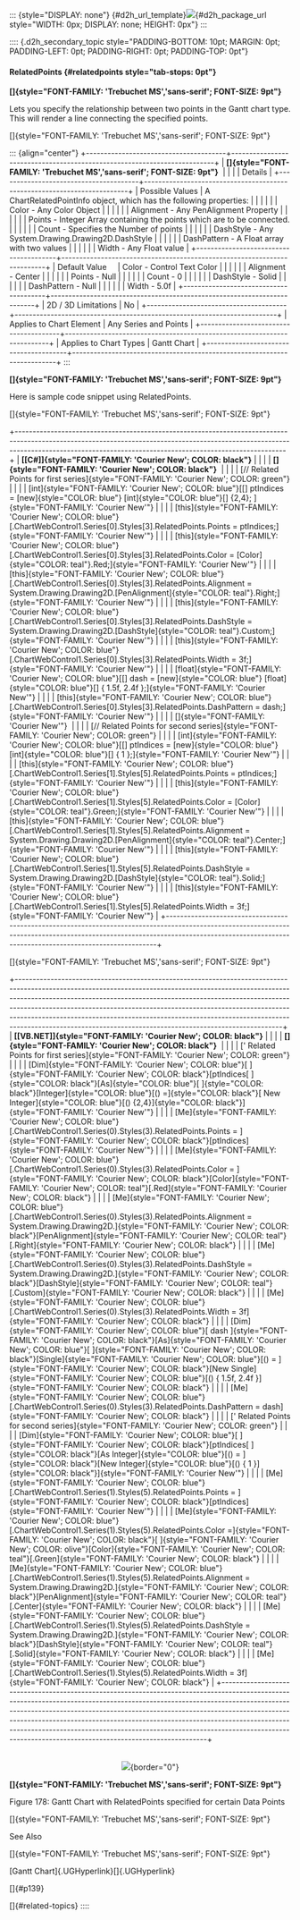 ::: {style="DISPLAY: none"}
[](ms-xhelp:///?Id=d2h_url_template){#d2h_url_template}![](!package_url!){#d2h_package_url style="WIDTH: 0px; DISPLAY: none; HEIGHT: 0px"}
:::

:::: {.d2h_secondary_topic style="PADDING-BOTTOM: 10pt; MARGIN: 0pt; PADDING-LEFT: 0pt; PADDING-RIGHT: 0pt; PADDING-TOP: 0pt"}
#### RelatedPoints {#relatedpoints style="tab-stops: 0pt"}

**[]{style="FONT-FAMILY: 'Trebuchet MS','sans-serif'; FONT-SIZE: 9pt"}** 

Lets you specify the relationship between two points in the Gantt chart type. This will render a line connecting the specified points.

[]{style="FONT-FAMILY: 'Trebuchet MS','sans-serif'; FONT-SIZE: 9pt"} 

::: {align="center"}
+---------------------------------------+-------------------------------------------------------------------------+
| **[]{style="FONT-FAMILY: 'Trebuchet MS','sans-serif'; FONT-SIZE: 9pt"}**                                        |
|                                                                                                                 |
| Details                                                                                                         |
+---------------------------------------+-------------------------------------------------------------------------+
| Possible Values                       | A ChartRelatedPointInfo object, which has the following properties:     |
|                                       |                                                                         |
|                                       | Color - Any Color Object                                                |
|                                       |                                                                         |
|                                       | Alignment - Any PenAlignment Property                                   |
|                                       |                                                                         |
|                                       | Points - Integer Array containing the points which are to be connected. |
|                                       |                                                                         |
|                                       | Count - Specifies the Number of points                                  |
|                                       |                                                                         |
|                                       | DashStyle - Any System.Drawing.Drawing2D.DashStyle                      |
|                                       |                                                                         |
|                                       | DashPattern - A Float array with two values                             |
|                                       |                                                                         |
|                                       | Width - Any Float value                                                 |
+---------------------------------------+-------------------------------------------------------------------------+
| Default Value                         | Color - Control Text Color                                              |
|                                       |                                                                         |
|                                       | Alignment - Center                                                      |
|                                       |                                                                         |
|                                       | Points - Null                                                           |
|                                       |                                                                         |
|                                       | Count - 0                                                               |
|                                       |                                                                         |
|                                       | DashStyle - Solid                                                       |
|                                       |                                                                         |
|                                       | DashPattern - Null                                                      |
|                                       |                                                                         |
|                                       | Width - 5.0f                                                            |
+---------------------------------------+-------------------------------------------------------------------------+
| 2D / 3D Limitations                   | No                                                                      |
+---------------------------------------+-------------------------------------------------------------------------+
| Applies to Chart Element              | Any Series and Points                                                   |
+---------------------------------------+-------------------------------------------------------------------------+
| Applies to Chart Types                | Gantt Chart                                                             |
+---------------------------------------+-------------------------------------------------------------------------+
:::

**[]{style="FONT-FAMILY: 'Trebuchet MS','sans-serif'; FONT-SIZE: 9pt"}** 

Here is sample code snippet using RelatedPoints.

[]{style="FONT-FAMILY: 'Trebuchet MS','sans-serif'; FONT-SIZE: 9pt"} 

+---------------------------------------------------------------------------------------------------------------------------------------------------------------------------------------------------------------------------------------+
| **[\[C#\]]{style="FONT-FAMILY: 'Courier New'; COLOR: black"}**                                                                                                                                                                        |
|                                                                                                                                                                                                                                       |
| **[]{style="FONT-FAMILY: 'Courier New'; COLOR: black"}**                                                                                                                                                                              |
|                                                                                                                                                                                                                                       |
| [// Related Points for first series]{style="FONT-FAMILY: 'Courier New'; COLOR: green"}                                                                                                                                                |
|                                                                                                                                                                                                                                       |
| [int]{style="FONT-FAMILY: 'Courier New'; COLOR: blue"}[\[\] ptIndices = [new]{style="COLOR: blue"} [int]{style="COLOR: blue"}\[\] {2,4}; ]{style="FONT-FAMILY: 'Courier New'"}                                                        |
|                                                                                                                                                                                                                                       |
| [this]{style="FONT-FAMILY: 'Courier New'; COLOR: blue"}[.ChartWebControl1.Series\[0\].Styles\[3\].RelatedPoints.Points = ptIndices;]{style="FONT-FAMILY: 'Courier New'"}                                                              |
|                                                                                                                                                                                                                                       |
| [this]{style="FONT-FAMILY: 'Courier New'; COLOR: blue"}[.ChartWebControl1.Series\[0\].Styles\[3\].RelatedPoints.Color = [Color]{style="COLOR: teal"}.Red;]{style="FONT-FAMILY: 'Courier New'"}                                        |
|                                                                                                                                                                                                                                       |
| [this]{style="FONT-FAMILY: 'Courier New'; COLOR: blue"}[.ChartWebControl1.Series\[0\].Styles\[3\].RelatedPoints.Alignment = System.Drawing.Drawing2D.[PenAlignment]{style="COLOR: teal"}.Right;]{style="FONT-FAMILY: 'Courier New'"}  |
|                                                                                                                                                                                                                                       |
| [this]{style="FONT-FAMILY: 'Courier New'; COLOR: blue"}[.ChartWebControl1.Series\[0\].Styles\[3\].RelatedPoints.DashStyle = System.Drawing.Drawing2D.[DashStyle]{style="COLOR: teal"}.Custom;]{style="FONT-FAMILY: 'Courier New'"}    |
|                                                                                                                                                                                                                                       |
| [this]{style="FONT-FAMILY: 'Courier New'; COLOR: blue"}[.ChartWebControl1.Series\[0\].Styles\[3\].RelatedPoints.Width = 3f;]{style="FONT-FAMILY: 'Courier New'"}                                                                      |
|                                                                                                                                                                                                                                       |
| [float]{style="FONT-FAMILY: 'Courier New'; COLOR: blue"}[\[\] dash = [new]{style="COLOR: blue"} [float]{style="COLOR: blue"}\[\] { 1.5f, 2.4f };]{style="FONT-FAMILY: 'Courier New'"}                                                 |
|                                                                                                                                                                                                                                       |
| [this]{style="FONT-FAMILY: 'Courier New'; COLOR: blue"}[.ChartWebControl1.Series\[0\].Styles\[3\].RelatedPoints.DashPattern = dash;]{style="FONT-FAMILY: 'Courier New'"}                                                              |
|                                                                                                                                                                                                                                       |
| []{style="FONT-FAMILY: 'Courier New'"}                                                                                                                                                                                                |
|                                                                                                                                                                                                                                       |
| [// Related Points for second series]{style="FONT-FAMILY: 'Courier New'; COLOR: green"}                                                                                                                                               |
|                                                                                                                                                                                                                                       |
| [int]{style="FONT-FAMILY: 'Courier New'; COLOR: blue"}[\[\] ptIndices = [new]{style="COLOR: blue"} [int]{style="COLOR: blue"}\[\] { 1 };]{style="FONT-FAMILY: 'Courier New'"}                                                         |
|                                                                                                                                                                                                                                       |
| [this]{style="FONT-FAMILY: 'Courier New'; COLOR: blue"}[.ChartWebControl1.Series\[1\].Styles\[5\].RelatedPoints.Points = ptIndices;]{style="FONT-FAMILY: 'Courier New'"}                                                              |
|                                                                                                                                                                                                                                       |
| [this]{style="FONT-FAMILY: 'Courier New'; COLOR: blue"}[.ChartWebControl1.Series\[1\].Styles\[5\].RelatedPoints.Color = [Color]{style="COLOR: teal"}.Green;]{style="FONT-FAMILY: 'Courier New'"}                                      |
|                                                                                                                                                                                                                                       |
| [this]{style="FONT-FAMILY: 'Courier New'; COLOR: blue"}[.ChartWebControl1.Series\[1\].Styles\[5\].RelatedPoints.Alignment = System.Drawing.Drawing2D.[PenAlignment]{style="COLOR: teal"}.Center;]{style="FONT-FAMILY: 'Courier New'"} |
|                                                                                                                                                                                                                                       |
| [this]{style="FONT-FAMILY: 'Courier New'; COLOR: blue"}[.ChartWebControl1.Series\[1\].Styles\[5\].RelatedPoints.DashStyle = System.Drawing.Drawing2D.[DashStyle]{style="COLOR: teal"}.Solid;]{style="FONT-FAMILY: 'Courier New'"}     |
|                                                                                                                                                                                                                                       |
| [this]{style="FONT-FAMILY: 'Courier New'; COLOR: blue"}[.ChartWebControl1.Series\[1\].Styles\[5\].RelatedPoints.Width = 3f;]{style="FONT-FAMILY: 'Courier New'"}                                                                      |
+---------------------------------------------------------------------------------------------------------------------------------------------------------------------------------------------------------------------------------------+

[]{style="FONT-FAMILY: 'Trebuchet MS','sans-serif'; FONT-SIZE: 9pt"} 

+--------------------------------------------------------------------------------------------------------------------------------------------------------------------------------------------------------------------------------------------------------------------------------------------------------------------------------------------------------------------------------------------------------------------------------------------------------------------------------+
| **[\[VB.NET\]]{style="FONT-FAMILY: 'Courier New'; COLOR: black"}**                                                                                                                                                                                                                                                                                                                                                                                                             |
|                                                                                                                                                                                                                                                                                                                                                                                                                                                                                |
| **[]{style="FONT-FAMILY: 'Courier New'; COLOR: black"}**                                                                                                                                                                                                                                                                                                                                                                                                                       |
|                                                                                                                                                                                                                                                                                                                                                                                                                                                                                |
| [\' Related Points for first series]{style="FONT-FAMILY: 'Courier New'; COLOR: green"}                                                                                                                                                                                                                                                                                                                                                                                         |
|                                                                                                                                                                                                                                                                                                                                                                                                                                                                                |
| [Dim]{style="FONT-FAMILY: 'Courier New'; COLOR: blue"}[ ]{style="FONT-FAMILY: 'Courier New'; COLOR: black"}[ptIndices[ ]{style="COLOR: black"}[As]{style="COLOR: blue"}[ ]{style="COLOR: black"}[Integer]{style="COLOR: blue"}[() =]{style="COLOR: black"}[ New Integer]{style="COLOR: blue"}[() {2,4}]{style="COLOR: black"}]{style="FONT-FAMILY: 'Courier New'"}                                                                                                             |
|                                                                                                                                                                                                                                                                                                                                                                                                                                                                                |
| [Me]{style="FONT-FAMILY: 'Courier New'; COLOR: blue"}[.ChartWebControl1.Series(0).Styles(3).RelatedPoints.Points = ]{style="FONT-FAMILY: 'Courier New'; COLOR: black"}[ptIndices]{style="FONT-FAMILY: 'Courier New'"}                                                                                                                                                                                                                                                          |
|                                                                                                                                                                                                                                                                                                                                                                                                                                                                                |
| [Me]{style="FONT-FAMILY: 'Courier New'; COLOR: blue"}[.ChartWebControl1.Series(0).Styles(3).RelatedPoints.Color = ]{style="FONT-FAMILY: 'Courier New'; COLOR: black"}[Color]{style="FONT-FAMILY: 'Courier New'; COLOR: teal"}[.Red]{style="FONT-FAMILY: 'Courier New'; COLOR: black"}                                                                                                                                                                                          |
|                                                                                                                                                                                                                                                                                                                                                                                                                                                                                |
| [Me]{style="FONT-FAMILY: 'Courier New'; COLOR: blue"}[.ChartWebControl1.Series(0).Styles(3).RelatedPoints.Alignment = System.Drawing.Drawing2D.]{style="FONT-FAMILY: 'Courier New'; COLOR: black"}[PenAlignment]{style="FONT-FAMILY: 'Courier New'; COLOR: teal"}[.Right]{style="FONT-FAMILY: 'Courier New'; COLOR: black"}                                                                                                                                                    |
|                                                                                                                                                                                                                                                                                                                                                                                                                                                                                |
| [Me]{style="FONT-FAMILY: 'Courier New'; COLOR: blue"}[.ChartWebControl1.Series(0).Styles(3).RelatedPoints.DashStyle = System.Drawing.Drawing2D.]{style="FONT-FAMILY: 'Courier New'; COLOR: black"}[DashStyle]{style="FONT-FAMILY: 'Courier New'; COLOR: teal"}[.Custom]{style="FONT-FAMILY: 'Courier New'; COLOR: black"}                                                                                                                                                      |
|                                                                                                                                                                                                                                                                                                                                                                                                                                                                                |
| [Me]{style="FONT-FAMILY: 'Courier New'; COLOR: blue"}[.ChartWebControl1.Series(0).Styles(3).RelatedPoints.Width = 3f]{style="FONT-FAMILY: 'Courier New'; COLOR: black"}                                                                                                                                                                                                                                                                                                        |
|                                                                                                                                                                                                                                                                                                                                                                                                                                                                                |
| [Dim]{style="FONT-FAMILY: 'Courier New'; COLOR: blue"}[ dash ]{style="FONT-FAMILY: 'Courier New'; COLOR: black"}[As]{style="FONT-FAMILY: 'Courier New'; COLOR: blue"}[ ]{style="FONT-FAMILY: 'Courier New'; COLOR: black"}[Single]{style="FONT-FAMILY: 'Courier New'; COLOR: blue"}[() = ]{style="FONT-FAMILY: 'Courier New'; COLOR: black"}[New Single]{style="FONT-FAMILY: 'Courier New'; COLOR: blue"}[() { 1.5f, 2.4f }]{style="FONT-FAMILY: 'Courier New'; COLOR: black"} |
|                                                                                                                                                                                                                                                                                                                                                                                                                                                                                |
| [Me]{style="FONT-FAMILY: 'Courier New'; COLOR: blue"}[.ChartWebControl1.Series(0).Styles(3).RelatedPoints.DashPattern = dash]{style="FONT-FAMILY: 'Courier New'; COLOR: black"}                                                                                                                                                                                                                                                                                                |
|                                                                                                                                                                                                                                                                                                                                                                                                                                                                                |
| [\' Related Points for second series]{style="FONT-FAMILY: 'Courier New'; COLOR: green"}                                                                                                                                                                                                                                                                                                                                                                                        |
|                                                                                                                                                                                                                                                                                                                                                                                                                                                                                |
| [Dim]{style="FONT-FAMILY: 'Courier New'; COLOR: blue"}[ ]{style="FONT-FAMILY: 'Courier New'; COLOR: black"}[ptIndices[ ]{style="COLOR: black"}[As Integer]{style="COLOR: blue"}[() = ]{style="COLOR: black"}[New Integer]{style="COLOR: blue"}[() { 1 }]{style="COLOR: black"}]{style="FONT-FAMILY: 'Courier New'"}                                                                                                                                                            |
|                                                                                                                                                                                                                                                                                                                                                                                                                                                                                |
| [Me]{style="FONT-FAMILY: 'Courier New'; COLOR: blue"}[.ChartWebControl1.Series(1).Styles(5).RelatedPoints.Points = ]{style="FONT-FAMILY: 'Courier New'; COLOR: black"}[ptIndices]{style="FONT-FAMILY: 'Courier New'"}                                                                                                                                                                                                                                                          |
|                                                                                                                                                                                                                                                                                                                                                                                                                                                                                |
| [Me]{style="FONT-FAMILY: 'Courier New'; COLOR: blue"}[.ChartWebControl1.Series(1).Styles(5).RelatedPoints.Color =]{style="FONT-FAMILY: 'Courier New'; COLOR: black"}[ ]{style="FONT-FAMILY: 'Courier New'; COLOR: olive"}[Color]{style="FONT-FAMILY: 'Courier New'; COLOR: teal"}[.Green]{style="FONT-FAMILY: 'Courier New'; COLOR: black"}                                                                                                                                    |
|                                                                                                                                                                                                                                                                                                                                                                                                                                                                                |
| [Me]{style="FONT-FAMILY: 'Courier New'; COLOR: blue"}[.ChartWebControl1.Series(1).Styles(5).RelatedPoints.Alignment = System.Drawing.Drawing2D.]{style="FONT-FAMILY: 'Courier New'; COLOR: black"}[PenAlignment]{style="FONT-FAMILY: 'Courier New'; COLOR: teal"}[.Center]{style="FONT-FAMILY: 'Courier New'; COLOR: black"}                                                                                                                                                   |
|                                                                                                                                                                                                                                                                                                                                                                                                                                                                                |
| [Me]{style="FONT-FAMILY: 'Courier New'; COLOR: blue"}[.ChartWebControl1.Series(1).Styles(5).RelatedPoints.DashStyle = System.Drawing.Drawing2D.]{style="FONT-FAMILY: 'Courier New'; COLOR: black"}[DashStyle]{style="FONT-FAMILY: 'Courier New'; COLOR: teal"}[.Solid]{style="FONT-FAMILY: 'Courier New'; COLOR: black"}                                                                                                                                                       |
|                                                                                                                                                                                                                                                                                                                                                                                                                                                                                |
| [Me]{style="FONT-FAMILY: 'Courier New'; COLOR: blue"}[.ChartWebControl1.Series(1).Styles(5).RelatedPoints.Width = 3f]{style="FONT-FAMILY: 'Courier New'; COLOR: black"}                                                                                                                                                                                                                                                                                                        |
+--------------------------------------------------------------------------------------------------------------------------------------------------------------------------------------------------------------------------------------------------------------------------------------------------------------------------------------------------------------------------------------------------------------------------------------------------------------------------------+

                                                                                                                                                                                   ![](ImagesExt/image64_184.jpg){border="0"}

**[]{style="FONT-FAMILY: 'Trebuchet MS','sans-serif'; FONT-SIZE: 9pt"}** 

Figure 178: Gantt Chart with RelatedPoints specified for certain Data Points

[]{style="FONT-FAMILY: 'Trebuchet MS','sans-serif'; FONT-SIZE: 9pt"} 

See Also

[]{style="FONT-FAMILY: 'Trebuchet MS','sans-serif'; FONT-SIZE: 9pt"} 

[Gantt Chart]{.UGHyperlink}[]{.UGHyperlink}

[]{#p139} 

[]{#related-topics}
::::
